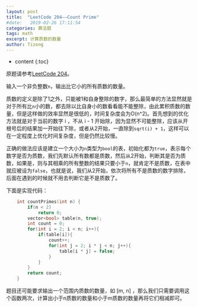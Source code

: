 ```yaml
---
layout: post
title:  "LeetCode 204——Count Prime"
#date:   2019-02-26 17:11:54
categories: 算法题
tags: math
excerpt: 计算质数的数量
author: Tizeng
---
```


* content
{:toc}

原题请参考[LeetCode 204](https://leetcode.com/problems/count-primes/)。

输入一个非负整数`n`，输出比它小的所有质数的数量。

质数的定义是除了1之外，只能被1和自身整除的数字，那么最简单的方法显然就是对于所有比`n`小的数，都去除以比自身小的数看看能不能整除，由此累积质数的数量，但是这样做的效率显然是很低的，时间复杂度会为O(n^2)。首先想到的优化方法就是对于当前的数字 i ，不从 i - 1 开始除，因为显然不可能整除，应该从开根号后的结果加一开始往下除，或者从2开始，一直除到`sqrt(i) + 1`，这样可以在一定程度上优化时间复杂度，但是仍然比较慢。

正确的做法应该是建立一个大小为`n`类型为`bool`的表，初始化都为`true`，表示每个数字是否为质数，我们先默认所有数都是质数，然后从2开始，判断其是否为质数，如果是，则与其相乘的所有整数的结果只要小于`n`，就肯定不是质数，在表中就应被设为`false`，也就是说，我们从2开始，依次将所有不是质数的数字排除，后面在遇到的时候就不用去判断它是不是质数了。

下面是实现代码：

```c++
    int countPrimes(int n) {
        if(n < 2)
            return 0;
        vector<bool> table(n, true);
        int count = 0;
        for(int i = 2; i < n; i++){
            if(table[i]){
                count++;
                for(int j = 2; i * j < n; j++){
                    table[i * j] = false;
                }
            }
        }
        return count;
    }
```

题目还可能要求输出一个范围内质数的数量，如 [m, n] ，那么我们只需要调用这个函数两次，计算出小于n质数的数量和小于m质数的数量再将它们相减即可。